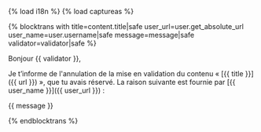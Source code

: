 {% load i18n %}
{% load captureas %}

{% blocktrans with title=content.title|safe user_url=user.get_absolute_url user_name=user.username|safe message=message|safe validator=validator|safe %}

Bonjour {{ validator }},

Je t’informe de l'annulation de la mise en validation du contenu
« [{{ title }}]({{ url }}) », que tu avais réservé. La raison suivante est
fournie par [{{ user_name }}]({{ user_url }}) :

{{ message }}

{%  endblocktrans %}
